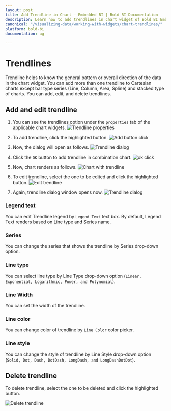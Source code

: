 ```yaml
---
layout: post
title: Add Trendline in Chart – Embedded BI | Bold BI Documentation
description: Learn how to add trendlines in chart widget of Bold BI Embedded dashboard and edit related properties like, line type, style, and color.
canonical: "/visualizing-data/working-with-widgets/chart-trendlines/"
platform: bold-bi
documentation: ug

---
```


# Trendlines

Trendline helps to know the general pattern or overall direction of the data in the chart widget. You can add more than one trendline to Cartesian charts except bar type series (Line, Column, Area, Spline) and stacked type of charts. You can add, edit, and delete trendlines. 

## Add and edit trendline

1. You can see the trendlines option under the `properties` tab of the applicable chart widgets. 
![Trendline properties](/static/assets/visualizing-data/working-with-widgets/images/trendLine-properties.png)

2. To add trendline, click the highlighted button. 
![Add button click](/static/assets/visualizing-data/working-with-widgets/images/add-trendLine.png)

3. Now, the dialog will open as follows.
![Trendline dialog](/static/assets/visualizing-data/working-with-widgets/images/TrendLine-dialog.png)

4. Click the `OK` button to add trendline in combination chart. 
![ok click](/static/assets/visualizing-data/working-with-widgets/images/click-ok-to-add-trendline.png)

5. Now, chart renders as follows. 
![Chart with trendline](/static/assets/visualizing-data/working-with-widgets/images/ChartTrendLines.png)

6. To edit trendline, select the one to be edited and click the highlighted button.
![Edit trendline](/static/assets/visualizing-data/working-with-widgets/images/edit-trendLine.png)

7. Again, trendline dialog window opens now.
![Trendline dialog](/static/assets/visualizing-data/working-with-widgets/images/TrendLine-window.png)

### Legend text

You can edit Trendline legend by `Legend Text` text box. By default, Legend Text renders based on Line type and Series name.

### Series

You can change the series that shows the trendline by Series drop-down option.

### Line type

You can select line type by Line Type drop-down option (`Linear, Exponential, Logarithmic, Power, and Polynomial`).

### Line Width

You can set the width of the trendline.

### Line color

You can change color of trendline by `Line Color` color picker.

### Line style

You can change the style of trendline by Line Style drop-down option (`Solid, Dot, Dash, DotDash, LongDash, and LongDashDotDot`).

## Delete trendline

To delete trendline, select the one to be deleted and click the highlighted button.

![Delete trendline](/static/assets/visualizing-data/working-with-widgets/images/delete-trendLine.png)

